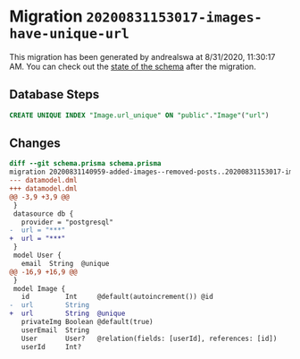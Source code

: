 # Migration `20200831153017-images-have-unique-url`

This migration has been generated by andrealswa at 8/31/2020, 11:30:17 AM.
You can check out the [state of the schema](./schema.prisma) after the migration.

## Database Steps

```sql
CREATE UNIQUE INDEX "Image.url_unique" ON "public"."Image"("url")
```

## Changes

```diff
diff --git schema.prisma schema.prisma
migration 20200831140959-added-images--removed-posts..20200831153017-images-have-unique-url
--- datamodel.dml
+++ datamodel.dml
@@ -3,9 +3,9 @@
 }
 datasource db {
   provider = "postgresql"
-  url = "***"
+  url = "***"
 }
 model User {
   email  String  @unique
@@ -16,9 +16,9 @@
 }
 model Image {
   id         Int     @default(autoincrement()) @id
-  url        String
+  url        String  @unique
   privateImg Boolean @default(true)
   userEmail  String
   User       User?   @relation(fields: [userId], references: [id])
   userId     Int?
```


